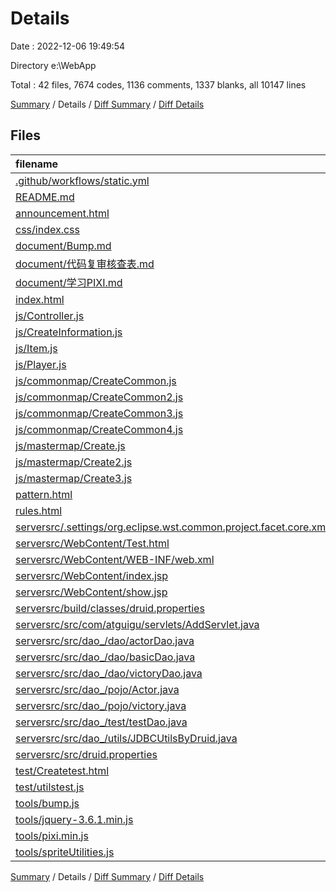 # Details

Date : 2022-12-06 19:49:54

Directory e:\\WebApp

Total : 42 files,  7674 codes, 1136 comments, 1337 blanks, all 10147 lines

[Summary](results.md) / Details / [Diff Summary](diff.md) / [Diff Details](diff-details.md)

## Files

| filename | language | code | comment | blank | total |
| :--- | :--- | ---: | ---: | ---: | ---: |
| [.github/workflows/static.yml](/.github/workflows/static.yml) | YAML | 30 | 7 | 6 | 43 |
| [README.md](/README.md) | Markdown | 38 | 0 | 6 | 44 |
| [announcement.html](/announcement.html) | HTML | 46 | 3 | 4 | 53 |
| [css/index.css](/css/index.css) | CSS | 4 | 0 | 0 | 4 |
| [document/Bump.md](/document/Bump.md) | Markdown | 371 | 0 | 56 | 427 |
| [document/代码复审核查表.md](/document/%E4%BB%A3%E7%A0%81%E5%A4%8D%E5%AE%A1%E6%A0%B8%E6%9F%A5%E8%A1%A8.md) | Markdown | 66 | 0 | 53 | 119 |
| [document/学习PIXI.md](/document/%E5%AD%A6%E4%B9%A0PIXI.md) | Markdown | 2,008 | 0 | 507 | 2,515 |
| [index.html](/index.html) | HTML | 58 | 0 | 3 | 61 |
| [js/Controller.js](/js/Controller.js) | JavaScript | 16 | 0 | 0 | 16 |
| [js/CreateInformation.js](/js/CreateInformation.js) | JavaScript | 223 | 5 | 12 | 240 |
| [js/Item.js](/js/Item.js) | JavaScript | 13 | 0 | 1 | 14 |
| [js/Player.js](/js/Player.js) | JavaScript | 73 | 3 | 3 | 79 |
| [js/commonmap/CreateCommon.js](/js/commonmap/CreateCommon.js) | JavaScript | 279 | 7 | 23 | 309 |
| [js/commonmap/CreateCommon2.js](/js/commonmap/CreateCommon2.js) | JavaScript | 243 | 7 | 18 | 268 |
| [js/commonmap/CreateCommon3.js](/js/commonmap/CreateCommon3.js) | JavaScript | 349 | 7 | 18 | 374 |
| [js/commonmap/CreateCommon4.js](/js/commonmap/CreateCommon4.js) | JavaScript | 325 | 7 | 22 | 354 |
| [js/mastermap/Create.js](/js/mastermap/Create.js) | JavaScript | 404 | 31 | 15 | 450 |
| [js/mastermap/Create2.js](/js/mastermap/Create2.js) | JavaScript | 356 | 39 | 18 | 413 |
| [js/mastermap/Create3.js](/js/mastermap/Create3.js) | JavaScript | 486 | 46 | 22 | 554 |
| [pattern.html](/pattern.html) | HTML | 55 | 3 | 4 | 62 |
| [rules.html](/rules.html) | HTML | 48 | 3 | 3 | 54 |
| [serversrc/.settings/org.eclipse.wst.common.project.facet.core.xml](/serversrc/.settings/org.eclipse.wst.common.project.facet.core.xml) | XML | 10 | 0 | 1 | 11 |
| [serversrc/WebContent/Test.html](/serversrc/WebContent/Test.html) | HTML | 35 | 3 | 2 | 40 |
| [serversrc/WebContent/WEB-INF/web.xml](/serversrc/WebContent/WEB-INF/web.xml) | XML | 17 | 0 | 0 | 17 |
| [serversrc/WebContent/index.jsp](/serversrc/WebContent/index.jsp) | HTML | 28 | 3 | 1 | 32 |
| [serversrc/WebContent/show.jsp](/serversrc/WebContent/show.jsp) | HTML | 34 | 3 | 0 | 37 |
| [serversrc/build/classes/druid.properties](/serversrc/build/classes/druid.properties) | Properties | 8 | 5 | 0 | 13 |
| [serversrc/src/com/atguigu/servlets/AddServlet.java](/serversrc/src/com/atguigu/servlets/AddServlet.java) | Java | 62 | 0 | 4 | 66 |
| [serversrc/src/dao_/dao/actorDao.java](/serversrc/src/dao_/dao/actorDao.java) | Java | 3 | 0 | 3 | 6 |
| [serversrc/src/dao_/dao/basicDao.java](/serversrc/src/dao_/dao/basicDao.java) | Java | 34 | 0 | 5 | 39 |
| [serversrc/src/dao_/dao/victoryDao.java](/serversrc/src/dao_/dao/victoryDao.java) | Java | 3 | 0 | 2 | 5 |
| [serversrc/src/dao_/pojo/Actor.java](/serversrc/src/dao_/pojo/Actor.java) | Java | 39 | 0 | 11 | 50 |
| [serversrc/src/dao_/pojo/victory.java](/serversrc/src/dao_/pojo/victory.java) | Java | 39 | 0 | 10 | 49 |
| [serversrc/src/dao_/test/testDao.java](/serversrc/src/dao_/test/testDao.java) | Java | 24 | 0 | 4 | 28 |
| [serversrc/src/dao_/utils/JDBCUtilsByDruid.java](/serversrc/src/dao_/utils/JDBCUtilsByDruid.java) | Java | 42 | 0 | 5 | 47 |
| [serversrc/src/druid.properties](/serversrc/src/druid.properties) | Properties | 8 | 5 | 0 | 13 |
| [test/Createtest.html](/test/Createtest.html) | HTML | 55 | 3 | 4 | 62 |
| [test/utilstest.js](/test/utilstest.js) | JavaScript | 279 | 7 | 23 | 309 |
| [tools/bump.js](/tools/bump.js) | JavaScript | 630 | 616 | 223 | 1,469 |
| [tools/jquery-3.6.1.min.js](/tools/jquery-3.6.1.min.js) | JavaScript | 1 | 1 | 0 | 2 |
| [tools/pixi.min.js](/tools/pixi.min.js) | JavaScript | 14 | 8 | 1 | 23 |
| [tools/spriteUtilities.js](/tools/spriteUtilities.js) | JavaScript | 818 | 314 | 244 | 1,376 |

[Summary](results.md) / Details / [Diff Summary](diff.md) / [Diff Details](diff-details.md)
